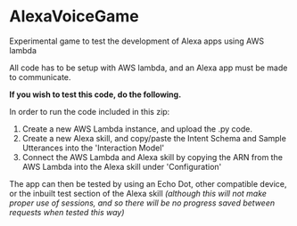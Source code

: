 # AlexaVoiceGame
Experimental game to test the development of Alexa apps using AWS lambda

All code has to be setup with AWS lambda, and an Alexa app must be made to communicate.

**If you wish to test this code, do the following.**

In order to run the code included in this zip:

1. Create a new AWS Lambda instance, and upload the .py code.
2. Create a new Alexa skill, and copy/paste the Intent Schema and Sample Utterances into the 'Interaction Model'
3. Connect the AWS Lambda and Alexa skill by copying the ARN from the AWS Lambda into the Alexa skill under 'Configuration'

The app can then be tested by using an Echo Dot, other compatible device, 
or the inbuilt test section of the Alexa skill *(although this will not make proper use of sessions, and so there will be no progress saved between requests when tested this way)*